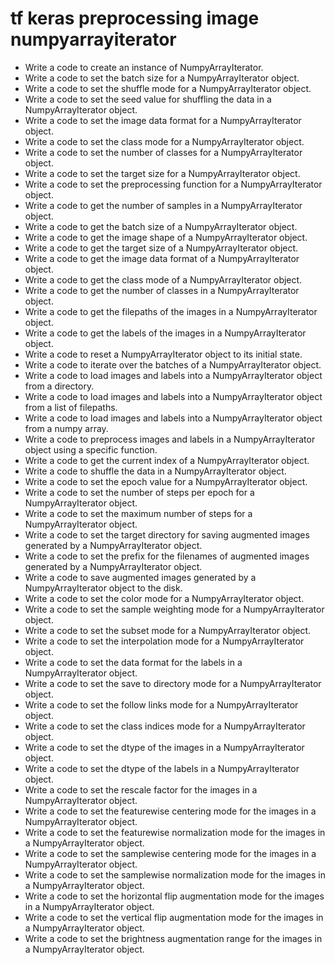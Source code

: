 # tf keras preprocessing image numpyarrayiterator

- Write a code to create an instance of NumpyArrayIterator.
- Write a code to set the batch size for a NumpyArrayIterator object.
- Write a code to set the shuffle mode for a NumpyArrayIterator object.
- Write a code to set the seed value for shuffling the data in a NumpyArrayIterator object.
- Write a code to set the image data format for a NumpyArrayIterator object.
- Write a code to set the class mode for a NumpyArrayIterator object.
- Write a code to set the number of classes for a NumpyArrayIterator object.
- Write a code to set the target size for a NumpyArrayIterator object.
- Write a code to set the preprocessing function for a NumpyArrayIterator object.
- Write a code to get the number of samples in a NumpyArrayIterator object.
- Write a code to get the batch size of a NumpyArrayIterator object.
- Write a code to get the image shape of a NumpyArrayIterator object.
- Write a code to get the target size of a NumpyArrayIterator object.
- Write a code to get the image data format of a NumpyArrayIterator object.
- Write a code to get the class mode of a NumpyArrayIterator object.
- Write a code to get the number of classes in a NumpyArrayIterator object.
- Write a code to get the filepaths of the images in a NumpyArrayIterator object.
- Write a code to get the labels of the images in a NumpyArrayIterator object.
- Write a code to reset a NumpyArrayIterator object to its initial state.
- Write a code to iterate over the batches of a NumpyArrayIterator object.
- Write a code to load images and labels into a NumpyArrayIterator object from a directory.
- Write a code to load images and labels into a NumpyArrayIterator object from a list of filepaths.
- Write a code to load images and labels into a NumpyArrayIterator object from a numpy array.
- Write a code to preprocess images and labels in a NumpyArrayIterator object using a specific function.
- Write a code to get the current index of a NumpyArrayIterator object.
- Write a code to shuffle the data in a NumpyArrayIterator object.
- Write a code to set the epoch value for a NumpyArrayIterator object.
- Write a code to set the number of steps per epoch for a NumpyArrayIterator object.
- Write a code to set the maximum number of steps for a NumpyArrayIterator object.
- Write a code to set the target directory for saving augmented images generated by a NumpyArrayIterator object.
- Write a code to set the prefix for the filenames of augmented images generated by a NumpyArrayIterator object.
- Write a code to save augmented images generated by a NumpyArrayIterator object to the disk.
- Write a code to set the color mode for a NumpyArrayIterator object.
- Write a code to set the sample weighting mode for a NumpyArrayIterator object.
- Write a code to set the subset mode for a NumpyArrayIterator object.
- Write a code to set the interpolation mode for a NumpyArrayIterator object.
- Write a code to set the data format for the labels in a NumpyArrayIterator object.
- Write a code to set the save to directory mode for a NumpyArrayIterator object.
- Write a code to set the follow links mode for a NumpyArrayIterator object.
- Write a code to set the class indices mode for a NumpyArrayIterator object.
- Write a code to set the dtype of the images in a NumpyArrayIterator object.
- Write a code to set the dtype of the labels in a NumpyArrayIterator object.
- Write a code to set the rescale factor for the images in a NumpyArrayIterator object.
- Write a code to set the featurewise centering mode for the images in a NumpyArrayIterator object.
- Write a code to set the featurewise normalization mode for the images in a NumpyArrayIterator object.
- Write a code to set the samplewise centering mode for the images in a NumpyArrayIterator object.
- Write a code to set the samplewise normalization mode for the images in a NumpyArrayIterator object.
- Write a code to set the horizontal flip augmentation mode for the images in a NumpyArrayIterator object.
- Write a code to set the vertical flip augmentation mode for the images in a NumpyArrayIterator object.
- Write a code to set the brightness augmentation range for the images in a NumpyArrayIterator object.
